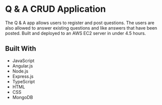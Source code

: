 # Q & A CRUD Application

The Q & A app allows users to register and post questions. The users are also allowed to answer existing questions and like answers that have been posted. Built and deployed to an AWS EC2 server in under 4.5 hours.

## Built With

* JavaScript
* Angular.js
* Node.js
* Express.js
* TypeScript
* HTML
* CSS
* MongoDB
